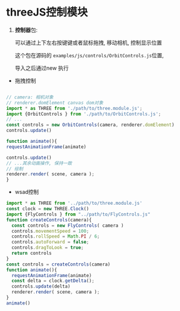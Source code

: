 # threeJS控制模块

1. **控制器**包:

   可以通过上下左右按键键或者鼠标拖拽, 移动相机, 控制显示位置

   这个包在源码的 `examples/js/controls/OrbitControls.js`位置,

   导入之后通过new 执行
*   拖拽控制
```js

// camera: 相机对象
// renderer.domElement canvas dom对象
import * as THREE from './path/to/three.module.js';
import {OrbitControls } from './path/to/OrbitControls.js';
// ...
const controls = new OrbitControls(camera, renderer.domElement)
controls.update()

function animate(){
requestAnimationFrame(animate)

controls.update()
// ...其余动画操作, 保持一致
// 绘制
renderer.render( scene, camera );
}

```

*   wsad控制
```js
import * as THREE from '../path/to/three.module.js'
const clock = new THREE.Clock()
import {FlyControls } from "../path/to/FlyControls.js"
function createControls(camera){
  const controls = new FlyControls( camera )
  controls.movementSpeed = 100;
  controls.rollSpeed = Math.PI / 6;
  controls.autoForward = false;
  controls.dragToLook = true;
  return controls
}
const controls = createControls(camera)
function animate(){
  requestAnimationFrame(animate)
  const delta = clock.getDelta();
  controls.update(delta)
  renderer.render( scene, camera );
}
animate()

```



